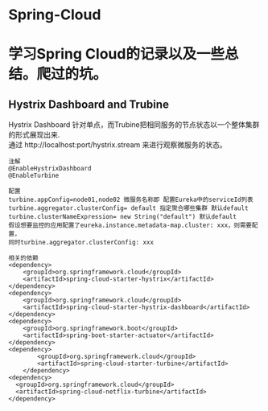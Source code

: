 # Spring-Cloud

# 学习Spring Cloud的记录以及一些总结。爬过的坑。


## Hystrix Dashboard and Trubine 
Hystrix Dashboard 针对单点，而Trubine把相同服务的节点状态以一个整体集群的形式展现出来.</br>
通过 http://localhost:port/hystrix.stream 来进行观察微服务的状态。
```
注解
@EnableHystrixDashboard
@EnableTurbine

配置
turbine.appConfig=node01,node02 微服务名称即 配置Eureka中的serviceId列表
turbine.aggregator.clusterConfig= default 指定聚合哪些集群 默认default
turbine.clusterNameExpression= new String("default") 默认default
假设想要监控的应用配置了eureka.instance.metadata-map.cluster: xxx，则需要配置，
同时turbine.aggregator.clusterConfig: xxx

相关的依赖
<dependency>
	<groupId>org.springframework.cloud</groupId>
	<artifactId>spring-cloud-starter-hystrix</artifactId>
</dependency>
<dependency>
	<groupId>org.springframework.cloud</groupId>
	<artifactId>spring-cloud-starter-hystrix-dashboard</artifactId>
</dependency>
<dependency>
	<groupId>org.springframework.boot</groupId>
	<artifactId>spring-boot-starter-actuator</artifactId>
</dependency>
<dependency>
		<groupId>org.springframework.cloud</groupId>
		<artifactId>spring-cloud-starter-turbine</artifactId>
	</dependency>
<dependency>
  <groupId>org.springframework.cloud</groupId>
  <artifactId>spring-cloud-netflix-turbine</artifactId>
</dependency>
```
